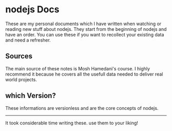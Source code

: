 # nodejs Docs
These are my personal documents which I have written when watching or reading new stuff about nodejs. 
They start from the beginning of nodejs and have an order.
You can use these if you want to recollect your existing data and need a refresher.

## Sources
The main source of these notes is Mosh Hamedani's course. I highly recommend it because he covers all the usefull data needed to deliver real world projects.

## which Version?
These informations are versionless and are the core concepts of nodejs. 

***
It took considerable time writing these. use them to your liking!
